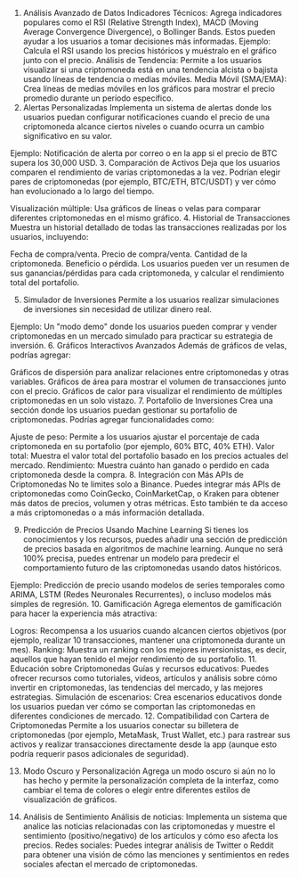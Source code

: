 1. Análisis Avanzado de Datos
Indicadores Técnicos: Agrega indicadores populares como el RSI (Relative Strength Index), MACD (Moving Average Convergence Divergence), o Bollinger Bands. Estos pueden ayudar a los usuarios a tomar decisiones más informadas.
Ejemplo: Calcula el RSI usando los precios históricos y muéstralo en el gráfico junto con el precio.
Análisis de Tendencia: Permite a los usuarios visualizar si una criptomoneda está en una tendencia alcista o bajista usando líneas de tendencia o medias móviles.
Media Móvil (SMA/EMA): Crea líneas de medias móviles en los gráficos para mostrar el precio promedio durante un período específico.
2. Alertas Personalizadas
Implementa un sistema de alertas donde los usuarios puedan configurar notificaciones cuando el precio de una criptomoneda alcance ciertos niveles o cuando ocurra un cambio significativo en su valor.

Ejemplo: Notificación de alerta por correo o en la app si el precio de BTC supera los 30,000 USD.
3. Comparación de Activos
Deja que los usuarios comparen el rendimiento de varias criptomonedas a la vez. Podrían elegir pares de criptomonedas (por ejemplo, BTC/ETH, BTC/USDT) y ver cómo han evolucionado a lo largo del tiempo.

Visualización múltiple: Usa gráficos de líneas o velas para comparar diferentes criptomonedas en el mismo gráfico.
4. Historial de Transacciones
Muestra un historial detallado de todas las transacciones realizadas por los usuarios, incluyendo:

Fecha de compra/venta.
Precio de compra/venta.
Cantidad de la criptomoneda.
Beneficio o pérdida.
Los usuarios pueden ver un resumen de sus ganancias/pérdidas para cada criptomoneda, y calcular el rendimiento total del portafolio.

5. Simulador de Inversiones
Permite a los usuarios realizar simulaciones de inversiones sin necesidad de utilizar dinero real.

Ejemplo: Un "modo demo" donde los usuarios pueden comprar y vender criptomonedas en un mercado simulado para practicar su estrategia de inversión.
6. Gráficos Interactivos Avanzados
Además de gráficos de velas, podrías agregar:

Gráficos de dispersión para analizar relaciones entre criptomonedas y otras variables.
Gráficos de área para mostrar el volumen de transacciones junto con el precio.
Gráficos de calor para visualizar el rendimiento de múltiples criptomonedas en un solo vistazo.
7. Portafolio de Inversiones
Crea una sección donde los usuarios puedan gestionar su portafolio de criptomonedas. Podrías agregar funcionalidades como:

Ajuste de peso: Permite a los usuarios ajustar el porcentaje de cada criptomoneda en su portafolio (por ejemplo, 60% BTC, 40% ETH).
Valor total: Muestra el valor total del portafolio basado en los precios actuales del mercado.
Rendimiento: Muestra cuánto han ganado o perdido en cada criptomoneda desde la compra.
8. Integración con Más APIs de Criptomonedas
No te limites solo a Binance. Puedes integrar más APIs de criptomonedas como CoinGecko, CoinMarketCap, o Kraken para obtener más datos de precios, volumen y otras métricas. Esto también te da acceso a más criptomonedas o a más información detallada.

9. Predicción de Precios Usando Machine Learning
Si tienes los conocimientos y los recursos, puedes añadir una sección de predicción de precios basada en algoritmos de machine learning. Aunque no será 100% precisa, puedes entrenar un modelo para predecir el comportamiento futuro de las criptomonedas usando datos históricos.

Ejemplo: Predicción de precio usando modelos de series temporales como ARIMA, LSTM (Redes Neuronales Recurrentes), o incluso modelos más simples de regresión.
10. Gamificación
Agrega elementos de gamificación para hacer la experiencia más atractiva:

Logros: Recompensa a los usuarios cuando alcancen ciertos objetivos (por ejemplo, realizar 10 transacciones, mantener una criptomoneda durante un mes).
Ranking: Muestra un ranking con los mejores inversionistas, es decir, aquellos que hayan tenido el mejor rendimiento de su portafolio.
11. Educación sobre Criptomonedas
Guías y recursos educativos: Puedes ofrecer recursos como tutoriales, videos, artículos y análisis sobre cómo invertir en criptomonedas, las tendencias del mercado, y las mejores estrategias.
Simulación de escenarios: Crea escenarios educativos donde los usuarios puedan ver cómo se comportan las criptomonedas en diferentes condiciones de mercado.
12. Compatibilidad con Cartera de Criptomonedas
Permite a los usuarios conectar su billetera de criptomonedas (por ejemplo, MetaMask, Trust Wallet, etc.) para rastrear sus activos y realizar transacciones directamente desde la app (aunque esto podría requerir pasos adicionales de seguridad).

13. Modo Oscuro y Personalización
Agrega un modo oscuro si aún no lo has hecho y permite la personalización completa de la interfaz, como cambiar el tema de colores o elegir entre diferentes estilos de visualización de gráficos.

14. Análisis de Sentimiento
Análisis de noticias: Implementa un sistema que analice las noticias relacionadas con las criptomonedas y muestre el sentimiento (positivo/negativo) de los artículos y cómo eso afecta los precios.
Redes sociales: Puedes integrar análisis de Twitter o Reddit para obtener una visión de cómo las menciones y sentimientos en redes sociales afectan el mercado de criptomonedas.